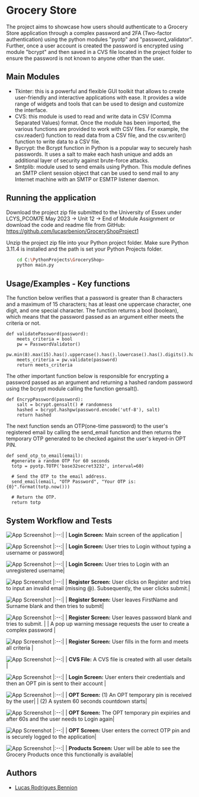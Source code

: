 #
# Grocery Store

The project aims to showcase how users should authenticate to a Grocery Store application through a complex password and 2FA (Two-factor authentication) using the python modules "pyotp" and "password_validator". Further, once a user account is created the password is encrypted using module "bcrypt" and then saved in a CVS file located in the project folder to ensure the password is not known to anyone other than the user. 

## Main Modules
* Tkinter: this is a powerful and flexible GUI toolkit that allows to create user-friendly and interactive applications with ease. It provides a wide range of widgets and tools that can be used to design and customize the interface.
* CVS: this module is used to read and write data in CSV (Comma Separated Values) format. Once the module has been imported, the various functions are provided to work with CSV files. For example, the csv.reader() function to read data from a CSV file, and the csv.writer() function to write data to a CSV file.
* Bycrypt: the Bcrypt function in Python is a popular way to securely hash passwords. It uses a salt to make each hash unique and adds an additional layer of security against brute-force attacks.
* Smtplib: module used to send emails using Python. This module defines an SMTP client session object that can be used to send mail to any Internet machine with an SMTP or ESMTP listener daemon.









 


## Running the application

Download the project zip file submitted to the University of Essex under LCYS_PCOM7E May 2023 -> Unit 12 -> End of Module Assignment or download the code and readme file from GitHub: https://github.com/lucasrbenion/GroceryShopProject1

Unzip the project zip file into your Python project folder. Make sure Python 3.11.4 is installed and the path is set your Python Projects folder. 

```bash
    cd C:\PythonProjects\GroceryShop>
    python main.py
```
    
## Usage/Examples - Key functions

The function below verifies that a password is greater than 8 characters and a maximum of 15 characters; has at least one uppercase character, one digit, and one special character. The function returns a bool (boolean), which means that the password passed as an argument either meets the criteria or not.

```
def validatePassword(password):
    meets_criteria = bool
    pw = PasswordValidator()
    pw.min(8).max(15).has().uppercase().has().lowercase().has().digits().has().symbols()
    meets_criteria = pw.validate(password)
    return meets_criteria
```
The other important function below is responsible for encrypting a password passed as an argument and returning a hashed random password using the bcrypt module calling the function gensalt().

```
def EncrypPassword(password):
    salt = bcrypt.gensalt() # randomness
    hashed = bcrypt.hashpw(password.encode('utf-8'), salt)
    return hashed
```
The next function sends an OTP(one-time password) to the user's registered email by calling the send_email function and then returns the temporary OTP generated to be checked against the user's keyed-in OPT PIN. 

```
def send_otp_to_email(email):
  #generate a random OTP for 60 seconds  
  totp = pyotp.TOTP('base32secret3232', interval=60)

  # Send the OTP to the email address.
  send_email(email, "OTP Password", "Your OTP is: {0}".format(totp.now()))

  # Return the OTP.
  return totp
```
## System Workflow and Tests

![App Screenshot](https://raw.githubusercontent.com/lucasrbenion/GroceryShopProject1/main/screenshots/GroceryShop%20-%20Login.PNG)
|:--:|
| **Login Screen:** Main screen of the application |

![App Screenshot](https://raw.githubusercontent.com/lucasrbenion/GroceryShopProject1/main/screenshots/GroceryShop%20-%20Login%20-%20Try_to_Login_with_no_username%26password.PNG)
|:--:|
| **Login Screen:** User tries to Login without typing a username or password|

![App Screenshot](https://raw.githubusercontent.com/lucasrbenion/GroceryShopProject1/main/screenshots/GroceryShop%20-%20Login%20-%20Try_to_Login_with_unregistered_username.PNG)
|:--:|
| **Login Screen:** User tries to Login with an unregistered username|

![App Screenshot](https://raw.githubusercontent.com/lucasrbenion/GroceryShopProject1/main/screenshots/GroceryShop%20-%20Register%20-%20Validate_Email.PNG)
|:--:|
| **Register Screen:** User clicks on Register and tries to input an invalid email (missing @). 
Subsequently, the user clicks submit.|

![App Screenshot](https://raw.githubusercontent.com/lucasrbenion/GroceryShopProject1/main/screenshots/GroceryShop%20-%20Register%20-%20Validate_FirstName_Surname_not_empt.PNG)
|:--:|
| **Register Screen:** User leaves FirstName and Surname blank and then tries to submit|

![App Screenshot](https://raw.githubusercontent.com/lucasrbenion/GroceryShopProject1/main/screenshots/GroceryShop%20-%20Register%20-%20Password_needs_complexity.PNG)
|:--:|
| **Register Screen:** User leaves password blank and tries to submit. |
| A pop up warning message requests the user to create a complex password |

![App Screenshot](https://raw.githubusercontent.com/lucasrbenion/GroceryShopProject1/main/screenshots/GroceryShop%20-%20Register%20-%20all_criteria_met.PNG)
|:--:|
| **Register Screen:** User fills in the form and meets all criteria |

![App Screenshot](https://raw.githubusercontent.com/lucasrbenion/GroceryShopProject1/main/screenshots/GroceryShop%20-%20Register%20-%20cvs_created_with_encrypted_password.PNG)
|:--:|
| **CVS File:** A CVS file is created with all user details |

![App Screenshot](https://raw.githubusercontent.com/lucasrbenion/GroceryShopProject1/main/screenshots/GroceryShop%20-%20Login%20-%20OTP_sent_to_email.PNG)
|:--:|
| **Login Screen:** User enters their credentials and then an OPT pin is sent to their account |

![App Screenshot](https://raw.githubusercontent.com/lucasrbenion/GroceryShopProject1/main/screenshots/GroceryShop%20-%20OTP%20-%20OTP_received.PNG)
|:--:|
| **OPT Screen:** (1) An OPT temporary pin is received by the user|
| (2) A system 60 seconds countdown starts|

![App Screenshot](https://raw.githubusercontent.com/lucasrbenion/GroceryShopProject1/main/screenshots/GroceryShop%20-%20OTP%20-%20OTP_expired_after_60_secs.PNG)
|:--:|
| **OPT Screen:** The OPT temporary pin expiries and after 60s and the user needs to Login again|

![App Screenshot](https://raw.githubusercontent.com/lucasrbenion/GroceryShopProject1/main/screenshots/GroceryShop%20-%20OTP%20-%20OTP_correctly_entered.PNG)
|:--:|
| **OPT Screen:** User enters the correct OTP pin and is securely logged to the application|

![App Screenshot](https://raw.githubusercontent.com/lucasrbenion/GroceryShopProject1/main/screenshots/GroceryShop%20-%20Products%20-%20User_logged_in_sucessfully.PNG)
|:--:|
| **Products Screen:** User will be able to see the Grocery Products once this functionally is available|




## Authors

- [Lucas Rodrigues Bennion](https://github.com/lucasrbenion/GroceryShopProject1)


